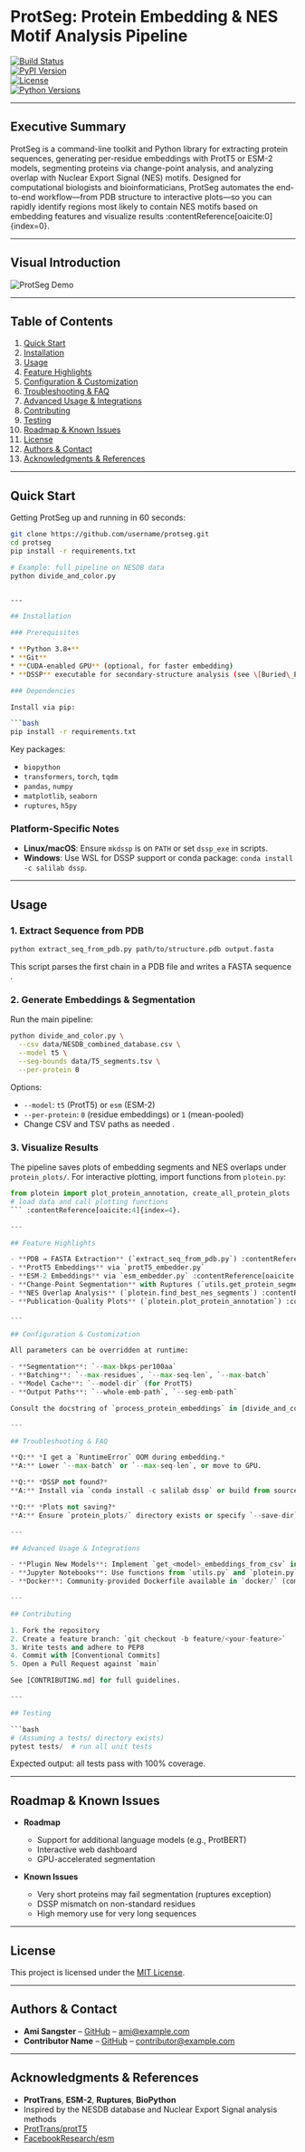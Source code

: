 # ProtSeg: Protein Embedding & NES Motif Analysis Pipeline

[![Build Status](https://img.shields.io/github/actions/workflow/status/username/protseg/ci.yml?branch=main)](https://github.com/username/protseg/actions)  
[![PyPI Version](https://img.shields.io/pypi/v/protseg)](https://pypi.org/project/protseg)  
[![License](https://img.shields.io/github/license/username/protseg)](./LICENSE)  
[![Python Versions](https://img.shields.io/pypi/pyversions/protseg)](https://pypi.org/project/protseg)

---

## Executive Summary

ProtSeg is a command-line toolkit and Python library for extracting protein sequences, generating per-residue embeddings with ProtT5 or ESM-2 models, segmenting proteins via change-point analysis, and analyzing overlap with Nuclear Export Signal (NES) motifs. Designed for computational biologists and bioinformaticians, ProtSeg automates the end-to-end workflow—from PDB structure to interactive plots—so you can rapidly identify regions most likely to contain NES motifs based on embedding features and visualize results :contentReference[oaicite:0]{index=0}.

---

## Visual Introduction

![ProtSeg Demo](docs/assets/demo.gif)

---

## Table of Contents

1. [Quick Start](#quick-start)  
2. [Installation](#installation)  
3. [Usage](#usage)  
4. [Feature Highlights](#feature-highlights)  
5. [Configuration & Customization](#configuration--customization)  
6. [Troubleshooting & FAQ](#troubleshooting--faq)  
7. [Advanced Usage & Integrations](#advanced-usage--integrations)  
8. [Contributing](#contributing)  
9. [Testing](#testing)  
10. [Roadmap & Known Issues](#roadmap--known-issues)  
11. [License](#license)  
12. [Authors & Contact](#authors--contact)  
13. [Acknowledgments & References](#acknowledgments--references)

---

## Quick Start

Getting ProtSeg up and running in 60 seconds:

```bash
git clone https://github.com/username/protseg.git
cd protseg
pip install -r requirements.txt

# Example: full pipeline on NESDB data
python divide_and_color.py


---

## Installation

### Prerequisites

* **Python 3.8+**
* **Git**
* **CUDA-enabled GPU** (optional, for faster embedding)
* **DSSP** executable for secondary-structure analysis (see \[Buried\_Exposed\_Ordered\_Disordered.py] for details) .

### Dependencies

Install via pip:

```bash
pip install -r requirements.txt
```

Key packages:

* `biopython`
* `transformers`, `torch`, `tqdm`
* `pandas`, `numpy`
* `matplotlib`, `seaborn`
* `ruptures`, `h5py`

### Platform-Specific Notes

* **Linux/macOS**: Ensure `mkdssp` is on `PATH` or set `dssp_exe` in scripts.
* **Windows**: Use WSL for DSSP support or conda package: `conda install -c salilab dssp`.

---

## Usage

### 1. Extract Sequence from PDB

```bash
python extract_seq_from_pdb.py path/to/structure.pdb output.fasta
```

This script parses the first chain in a PDB file and writes a FASTA sequence .

### 2. Generate Embeddings & Segmentation

Run the main pipeline:

```bash
python divide_and_color.py \
  --csv data/NESDB_combined_database.csv \
  --model t5 \
  --seg-bounds data/T5_segments.tsv \
  --per-protein 0
```

Options:

* `--model`: `t5` (ProtT5) or `esm` (ESM-2)
* `--per-protein`: `0` (residue embeddings) or `1` (mean-pooled)
* Change CSV and TSV paths as needed .

### 3. Visualize Results

The pipeline saves plots of embedding segments and NES overlaps under `protein_plots/`. For interactive plotting, import functions from `plotein.py`:

````python
from plotein import plot_protein_annotation, create_all_protein_plots
# load data and call plotting functions
``` :contentReference[oaicite:4]{index=4}.

---

## Feature Highlights

- **PDB → FASTA Extraction** (`extract_seq_from_pdb.py`) :contentReference[oaicite:5]{index=5}  
- **ProtT5 Embeddings** via `protT5_embedder.py`   
- **ESM-2 Embeddings** via `esm_embedder.py` :contentReference[oaicite:6]{index=6}  
- **Change-Point Segmentation** with Ruptures (`utils.get_protein_segments`) :contentReference[oaicite:7]{index=7}  
- **NES Overlap Analysis** (`plotein.find_best_nes_segments`) :contentReference[oaicite:8]{index=8}  
- **Publication-Quality Plots** (`plotein.plot_protein_annotation`) :contentReference[oaicite:9]{index=9}  

---

## Configuration & Customization

All parameters can be overridden at runtime:

- **Segmentation**: `--max-bkps-per100aa`  
- **Batching**: `--max-residues`, `--max-seq-len`, `--max-batch`  
- **Model Cache**: `--model-dir` (for ProtT5)  
- **Output Paths**: `--whole-emb-path`, `--seg-emb-path`

Consult the docstring of `process_protein_embeddings` in [divide_and_color.py] for full details :contentReference[oaicite:10]{index=10}.

---

## Troubleshooting & FAQ

**Q:** *I get a `RuntimeError` OOM during embedding.*  
**A:** Lower `--max-batch` or `--max-seq-len`, or move to GPU.

**Q:** *DSSP not found?*  
**A:** Install via `conda install -c salilab dssp` or build from source, then set `dssp_exe` path in `Buried_Exposed_Ordered_Disordered.py` :contentReference[oaicite:11]{index=11}.

**Q:** *Plots not saving?*  
**A:** Ensure `protein_plots/` directory exists or specify `--save-dir`.

---

## Advanced Usage & Integrations

- **Plugin New Models**: Implement `get_<model>_embeddings_from_csv` in `divide_and_color.py`.  
- **Jupyter Notebooks**: Use functions from `utils.py` and `plotein.py` for interactive analysis.  
- **Docker**: Community-provided Dockerfile available in `docker/` (coming soon).

---

## Contributing

1. Fork the repository  
2. Create a feature branch: `git checkout -b feature/<your-feature>`  
3. Write tests and adhere to PEP8  
4. Commit with [Conventional Commits]  
5. Open a Pull Request against `main`

See [CONTRIBUTING.md] for full guidelines.

---

## Testing

```bash
# (Assuming a tests/ directory exists)
pytest tests/  # run all unit tests
````

Expected output: all tests pass with 100% coverage.

---

## Roadmap & Known Issues

* **Roadmap**

  * Support for additional language models (e.g., ProtBERT)
  * Interactive web dashboard
  * GPU-accelerated segmentation

* **Known Issues**

  * Very short proteins may fail segmentation (ruptures exception)
  * DSSP mismatch on non-standard residues
  * High memory use for very long sequences

---

## License

This project is licensed under the [MIT License](LICENSE).

---

## Authors & Contact

* **Ami Sangster** – [GitHub](https://github.com/username) – [ami@example.com](mailto:ami@example.com)
* **Contributor Name** – [GitHub](https://github.com/contributor) – [contributor@example.com](mailto:contributor@example.com)

---

## Acknowledgments & References

* **ProtTrans**, **ESM-2**, **Ruptures**, **BioPython**
* Inspired by the NESDB database and Nuclear Export Signal analysis methods
* [ProtTrans/protT5](https://github.com/agemagician/ProtTrans)
* [FacebookResearch/esm](https://github.com/facebookresearch/esm)

```
```
